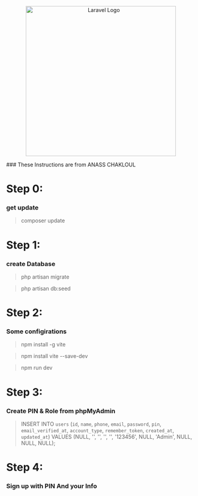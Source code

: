 <p align="center"><a href="https://laravel.com" target="_blank"><img src="https://raw.githubusercontent.com/laravel/art/master/logo-lockup/5%20SVG/2%20CMYK/1%20Full%20Color/laravel-logolockup-cmyk-red.svg" width="400" alt="Laravel Logo"></a></p>
### These Instructions are from ANASS CHAKLOUL

# Step 0:

### get update
>composer update

# Step 1:

### create Database
>php artisan migrate

>php artisan db:seed

# Step 2:

### Some configirations
> npm install -g vite

> npm install vite --save-dev

> npm run dev 

# Step 3:

### Create PIN & Role from phpMyAdmin
> INSERT INTO `users` (`id`, `name`, `phone`, `email`, `password`, `pin`, `email_verified_at`, `account_type`, `remember_token`, `created_at`, `updated_at`) VALUES (NULL, '', '', '', '', '123456', NULL, 'Admin', NULL, NULL, NULL);

# Step 4:

### Sign up with PIN And your Info 
